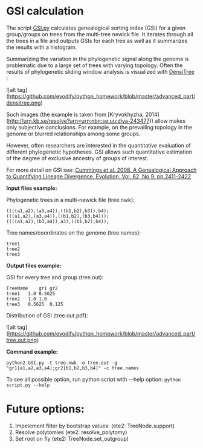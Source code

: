 # GSI calculation

The script [GSI.py](https://github.com/evodify/python_homework/blob/master/advanced_part/GSI.py) calculates genealogical sorting index (GSI) for a given group/groups on trees from the multi-tree newick file. It iterates through all the trees in a file and outputs GSIs for each tree as well as it summarizes the results with a histogram.

Summarizing the variation in the phylogenetic signal along the genome is problematic due to  a large set of trees with varying topology. Often the results of phylogenetic sliding window analysis is visualized with [DensiTree](https://www.cs.auckland.ac.nz/~remco/DensiTree/) :

![alt tag] (https://github.com/evodify/python_homework/blob/master/advanced_part/densitree.png)


Such images (the example is taken from [Kryvokhyzha, 2014] (http://urn.kb.se/resolve?urn=urn:nbn:se:uu:diva-243477)) allow makes only subjective conclusions. For example, on the prevailing topology in the genome or blurred relationships among some groups.

However, often researchers are interested in the quantitative evaluation of different phylogenetic hypotheses. GSI allows such quantitative estimation of the degree of exclusive ancestry of groups of interest.

For more detail on GSI see: [Cummings et al. 2008. A Genealogical Approach to Quantifying Lineage Divergence. Evolution, Vol. 62, No 9. pp.2411-2422](http://onlinelibrary.wiley.com/doi/10.1111/j.1558-5646.2008.00442.x/full)

**Input files example:**

Phylogenetic trees in a multi-newick file (tree.nwk):
```
((((a1,a2),(a3,a4)),((b1,b2),b3)),b4);
(((a1,a2),(a3,a4)),((b1,b2),(b3,b4)));
((((a1,a2),(b3,a4)),a3),((b1,b2),b4));
```

Tree names/coordinates on the genome (tree.names):
```
tree1
tree2
tree3
```

**Output files example:**

GSI for every tree and group (tree.out):
```
TreeName    gr1 gr2
tree1   1.0 0.5625
tree2   1.0 1.0
tree3   0.5625  0.125
```
Distribution of GSI (tree.out.pdf):


![alt tag] (https://github.com/evodify/python_homework/blob/master/advanced_part/tree.out.png)

**Command example:**
```
python2 GSI.py -t tree.nwk -o tree.out -g "gr1[a1,a2,a3,a4];gr2[b1,b2,b3,b4]" -c tree.names
```

To see all possible option, run python script with --help option: `python script.py --help`


# Future options:
1. Impelement filter by bootstrap values: (ete2: TreeNode.support)
2. Resolve polytomies (ete2: resolve_polytomy)
3. Set root on fly (ete2: TreeNode.set_outgroup)
